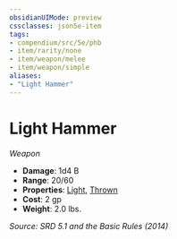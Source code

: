 ```yaml
---
obsidianUIMode: preview
cssclasses: json5e-item
tags:
- compendium/src/5e/phb
- item/rarity/none
- item/weapon/melee
- item/weapon/simple
aliases: 
- "Light Hammer"
---
```

# Light Hammer
*Weapon*  

- **Damage**: 1d4 B
- **Range**: 20/60
- **Properties**: [Light](TTRPG/rules/item-properties.md#Light), [Thrown](TTRPG/rules/item-properties.md#Thrown)
- **Cost**: 2 gp
- **Weight**: 2.0 lbs.

*Source: SRD 5.1 and the Basic Rules (2014)*